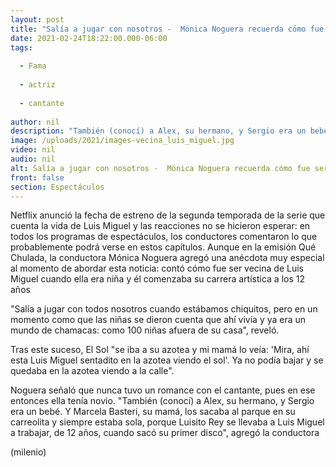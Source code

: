 ```yaml
---
layout: post
title: "Salía a jugar con nosotros -  Mónica Noguera recuerda cómo fue ser vecina de Luis Miguel"
date: 2021-02-24T18:22:00.000-06:00
tags:
  
  - Fama
  
  - actriz
  
  - cantante
  
author: nil
description: "También (conocí) a Alex, su hermano, y Sergio era un bebé. Y Marcela Basteri, su mamá, los sacaba al parque en su carreolita y siempre estaba sola, recordó la conductora. "
image: /uploads/2021/images-vecina_luis_miguel.jpg
video: nil
audio: nil
alt: Salía a jugar con nosotros -  Mónica Noguera recuerda cómo fue ser vecina de Luis Miguel
front: false
section: Espectáculos
---
```


Netflix anunció la fecha de estreno de la segunda temporada de la serie que cuenta la vida de Luis Miguel y las reacciones no se hicieron esperar: en todos los programas de espectáculos, los conductores comentaron lo que probablemente podrá verse en estos capítulos. Aunque en la emisión Qué Chulada, la conductora Mónica Noguera agregó una anécdota muy especial al momento de abordar esta noticia: contó cómo fue ser vecina de Luis Miguel cuando ella era niña y él comenzaba su carrera artística a los 12 años 

"Salía a jugar con todos nosotros cuando estábamos chiquitos, pero en un momento como que las niñas se dieron cuenta que ahí vivía y ya era un mundo de chamacas: como 100 niñas afuera de su casa", reveló. 

Tras este suceso, El Sol "se iba a su azotea y mi mamá lo veía: 'Mira, ahí esta Luis Miguel sentadito en la azotea viendo el sol'. Ya no podía bajar y se quedaba en la azotea viendo a la calle". 

Noguera señaló que nunca tuvo un romance con el cantante, pues en ese entonces ella tenía novio. "También (conocí) a Alex, su hermano, y Sergio era un bebé. Y Marcela Basteri, su mamá, los sacaba al parque en su carreolita y siempre estaba sola, porque Luisito Rey se llevaba a Luis Miguel a trabajar, de 12 años, cuando sacó su primer disco", agregó la conductora 

(milenio)